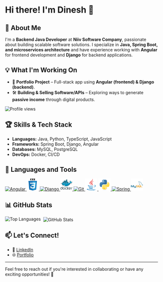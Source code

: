 # Hi there! I'm Dinesh 👋

## 🚀 About Me
I'm a **Backend Java Developer** at **Niiv Software Company**, passionate about building scalable software solutions. I specialize in **Java, Spring Boot, and microservices architecture** and have experience working with **Angular** for frontend development and **Django** for backend applications.

## 💡 What I'm Working On
- 🎨 **Portfolio Project** – Full-stack app using **Angular (frontend) & Django (backend)**.
- 🛠️ **Building & Selling Software/APIs** – Exploring ways to generate **passive income** through digital products.

<p align="left"> <img src="https://komarev.com/ghpvc/?username=dineshdeveloper2206&label=Profile%20views&color=0e75b6&style=flat" alt="Profile views" /> </p>

## 🏆 Skills & Tech Stack
- **Languages:** Java, Python, TypeScript, JavaScript
- **Frameworks:** Spring Boot, Django, Angular
- **Databases:** MySQL, PostgreSQL
- **DevOps:** Docker, CI/CD

## 🌟 Languages and Tools
<p align="left">
  <a href="https://angular.io" target="_blank" rel="noreferrer">
    <img src="https://angular.io/assets/images/logos/angular/angular.svg" alt="Angular" width="40" height="40"/>
  </a>
  <a href="https://www.w3schools.com/css/" target="_blank" rel="noreferrer">
    <img src="https://raw.githubusercontent.com/devicons/devicon/master/icons/css3/css3-original-wordmark.svg" alt="CSS3" width="40" height="40"/>
  </a>
  <a href="https://www.djangoproject.com/" target="_blank" rel="noreferrer">
    <img src="https://cdn.worldvectorlogo.com/logos/django.svg" alt="Django" width="40" height="40"/>
  </a>
  <a href="https://www.docker.com/" target="_blank" rel="noreferrer">
    <img src="https://raw.githubusercontent.com/devicons/devicon/master/icons/docker/docker-original-wordmark.svg" alt="Docker" width="40" height="40"/>
  </a>
  <a href="https://git-scm.com/" target="_blank" rel="noreferrer">
    <img src="https://www.vectorlogo.zone/logos/git-scm/git-scm-icon.svg" alt="Git" width="40" height="40"/>
  </a>
  <a href="https://www.java.com" target="_blank" rel="noreferrer">
    <img src="https://raw.githubusercontent.com/devicons/devicon/master/icons/java/java-original.svg" alt="Java" width="40" height="40"/>
  </a>
  <a href="https://www.python.org" target="_blank" rel="noreferrer">
    <img src="https://raw.githubusercontent.com/devicons/devicon/master/icons/python/python-original.svg" alt="Python" width="40" height="40"/>
  </a>
  <a href="https://spring.io/" target="_blank" rel="noreferrer">
    <img src="https://www.vectorlogo.zone/logos/springio/springio-icon.svg" alt="Spring" width="40" height="40"/>
  </a>
  <a href="https://www.mysql.com/" target="_blank" rel="noreferrer">
    <img src="https://raw.githubusercontent.com/devicons/devicon/master/icons/mysql/mysql-original-wordmark.svg" alt="MySQL" width="40" height="40"/>
  </a>
</p>

## 📊 GitHub Stats
<p>
  <img align="left" src="https://github-readme-stats.vercel.app/api/top-langs?username=dineshdeveloper2206&show_icons=true&locale=en&layout=compact" alt="Top Languages" />
</p>

<p>&nbsp;
  <img align="center" src="https://github-readme-stats.vercel.app/api?username=dineshdeveloper2206&show_icons=true&locale=en" alt="GitHub Stats" />
</p>

## 📫 Let's Connect!
- 💼 [LinkedIn](https://www.linkedin.com/in/dinesh-kumar-92766a318/)
- 🌐 [Portfolio](https://dineshnd-portfolio.vercel.app/home)

---
Feel free to reach out if you're interested in collaborating or have any exciting opportunities! 🚀
